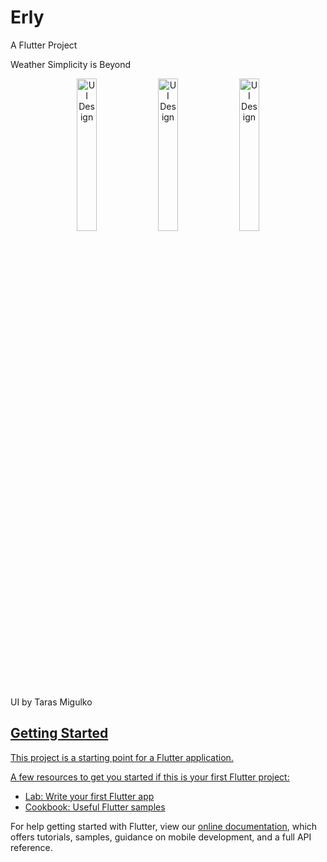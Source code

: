 # Erly

A Flutter Project

Weather Simplicity is Beyond
<p align="middle">
<img src= "https://cdn.dribbble.com/users/1998175/screenshots/6609092/attachments/1412569/1_.png" width="25%" alt = "UI Design" />
<img src= "https://cdn.dribbble.com/users/1998175/screenshots/6609092/attachments/1412568/2.png" width="25%" alt = "UI Design"/>
<img src= "https://cdn.dribbble.com/users/1998175/screenshots/6609092/attachments/1412567/3.png" width="25%" alt = "UI Design"/>
</p>
UI by Taras Migulko <a href="mailto:hey@migulko.cz"/>


## Getting Started

This project is a starting point for a Flutter application.

A few resources to get you started if this is your first Flutter project:

- [Lab: Write your first Flutter app](https://flutter.dev/docs/get-started/codelab)
- [Cookbook: Useful Flutter samples](https://flutter.dev/docs/cookbook)

For help getting started with Flutter, view our
[online documentation](https://flutter.dev/docs), which offers tutorials,
samples, guidance on mobile development, and a full API reference.
